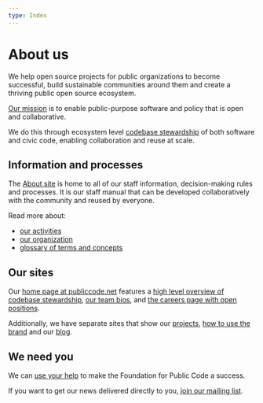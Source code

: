 ```yaml
---
type: Index
---
```


# About us

We help open source projects for public organizations to become successful, build sustainable communities around them and create a thriving public open source ecosystem.

[Our mission](organization/mission.md) is to enable public-purpose software and policy that is open and collaborative.

We do this through ecosystem level [codebase stewardship](activities/codebase-stewardship/index.md) of both software and civic code, enabling collaboration and reuse at scale.

## Information and processes

The [About site](activities/documentation/index.md) is home to all of our staff information, decision-making rules and processes. It is our staff manual that can be developed collaboratively with the community and reused by everyone.

Read more about:

* [our activities](activities/index.md)
* [our organization](organization/index.md)
* [glossary of terms and concepts](glossary/index.md)

## Our sites

Our [home page at publiccode.net](https://publiccode.net) features a [high level overview of codebase stewardship](https://publiccode.net/codebase-stewardship/), [our team bios](https://publiccode.net/who-we-are/), and [the careers page with open positions](https://publiccode.net/careers).

Additionally, we have separate sites that show our [projects](https://projects.publiccode.net), [how to use the brand](https://brand.publiccode.net/) and our [blog](https://blog.publiccode.net).

## We need you

We can [use your help](CONTRIBUTING.md) to make the Foundation for Public Code a success.

If you want to get our news delivered directly to you, [join our mailing list](https://odoo.publiccode.net/survey/start/594b9243-c7e5-4bc1-8714-35137c971842).
